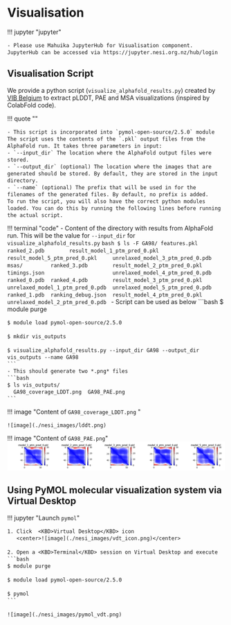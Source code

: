 # Visualisation


!!! jupyter "jupyter"

    - Please use Mahuika JupyterHub for Visualisation component. JupyterHub can be accessed via https://jupyter.nesi.org.nz/hub/login


## Visualisation Script

We provide a python script (`visualize_alphafold_results.py`) created by [VIB Belgium](https://elearning.bits.vib.be/courses/alphafold/lessons/alphafold-on-the-hpc/topic/alphafold-outputs/) to extract pLDDT, PAE and MSA visualizations (inspired by ColabFold code). 

!!! quote ""

    - This script is incorporated into `pymol-open-source/2.5.0` module The script uses the contents of the `.pkl` output files from the AlphaFold run. It takes three parameters in input:
    - `--input_dir` The location where the AlphaFold output files were stored.
    - `--output_dir` (optional) The location where the images that are generated should be stored. By default, they are stored in the input directory.
    - `--name` (optional) The prefix that will be used in for the filenames of the generated files. By default, no prefix is added.
    To run the script, you will also have the correct python modules loaded. You can do this by running the following lines before running the actual script.

!!! terminal "code"
    - Content of the directory with results from AlphaFold run. This will be the value for `--input_dir` for `visualize_alphafold_results.py`
    ```bash
    $ ls -F GA98/
    features.pkl  ranked_2.pdb        result_model_1_ptm_pred_0.pkl  result_model_5_ptm_pred_0.pkl     unrelaxed_model_3_ptm_pred_0.pdb
    msas/         ranked_3.pdb        result_model_2_ptm_pred_0.pkl  timings.json                      unrelaxed_model_4_ptm_pred_0.pdb
    ranked_0.pdb  ranked_4.pdb        result_model_3_ptm_pred_0.pkl  unrelaxed_model_1_ptm_pred_0.pdb  unrelaxed_model_5_ptm_pred_0.pdb
    ranked_1.pdb  ranking_debug.json  result_model_4_ptm_pred_0.pkl  unrelaxed_model_2_ptm_pred_0.pdb
    ```
    - Script can be used as below
    ```bash
    $ module purge

    $ module load pymol-open-source/2.5.0

    $ mkdir vis_outputs

    $ visualize_alphafold_results.py --input_dir GA98 --output_dir vis_outputs --name GA98
    ```
    - This should generate two *.png* files
    ```bash 
    $ ls vis_outputs/
      GA98_coverage_LDDT.png  GA98_PAE.png
    ```

!!! image "Content of `GA98_coverage_LDDT.png` "

    ![image](./nesi_images/lddt.png)

!!! image "Content of `GA98_PAE.png`" 
    ![image](./nesi_images/pae.png)


## Using PyMOL molecular visualization system via Virtual Desktop

!!! jupyter "Launch `pymol`"

    1. Click  <KBD>Virtual Desktop</KBD> icon
       <center>![image](./nesi_images/vdt_icon.png)</center>
    
    2. Open a <KBD>Terminal</KBD> session on Virtual Desktop and execute
    ```bash
    $ module purge

    $ module load pymol-open-source/2.5.0

    $ pymol
    ```

    ![image](./nesi_images/pymol_vdt.png)